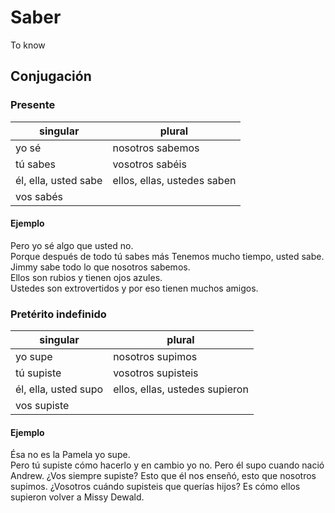 # Saber

To know

## Conjugación

### Presente

| singular             | plural                      |
|----------------------|-----------------------------|
| yo sé                | nosotros sabemos            |
| tú sabes             | vosotros sabéis             |
| él, ella, usted sabe | ellos, ellas, ustedes saben |
| vos sabés            |                             |

#### Ejemplo

Pero yo sé algo que usted no.  
Porque después de todo tú sabes más
Tenemos mucho tiempo, usted sabe.
Jimmy sabe todo lo que nosotros sabemos.  
Ellos son rubios y tienen ojos azules.  
Ustedes son extrovertidos y por eso tienen muchos amigos.

### Pretérito indefinido

| singular             | plural                         |
|----------------------|--------------------------------|
| yo supe              | nosotros supimos               |
| tú supiste           | vosotros supisteis             |
| él, ella, usted supo | ellos, ellas, ustedes supieron |
| vos supiste          |                                |

#### Ejemplo

Ésa no es la Pamela yo supe.   
Pero tú supiste cómo hacerlo y en cambio yo no.
Pero él supo cuando nació Andrew.
¿Vos siempre supiste?
Esto que él nos enseñó, esto que nosotros supimos.
¿Vosotros cuándo supisteis que querías hijos?
Es cómo ellos supieron volver a Missy Dewald.